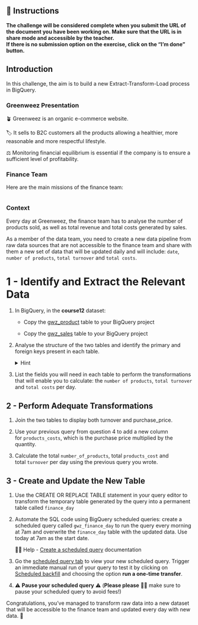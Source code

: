 <div role="tabpanel" class="tab-pane active" id="exercise-instructions">

<div id="exercice-content" class="px-5 py-3">


<h2 id="instructions">🎯&nbsp;Instructions</h2>

<p><strong>The challenge will be considered complete when you submit the URL of the document you have been working on. Make sure that the URL is in share mode and accessible by the teacher.</strong><br>
<strong>If there is no submission option on the exercise, click on the “I’m done” button.</strong></p>

<h2 id="introduction">Introduction</h2>

<p>In this challenge, the aim is to build a new Extract-Transform-Load process in BigQuery.</p>

<h3 id="greenweez-presentation">Greenweez Presentation</h3>

<p>🪴&nbsp;Greenweez is an organic e-commerce website.</p>

<p>🏷️&nbsp;It sells to B2C customers all the products allowing a healthier, more reasonable and more respectful lifestyle.</p>

<p>⚖️&nbsp;Monitoring financial equilibrium is essential if the company is to ensure a sufficient level of profitability.</p>

<h3 id="finance-team">Finance Team</h3>

<p>Here are the main missions of the finance team:</p>

<p><img src="https://wagon-public-assets.s3.eu-west-3.amazonaws.com/04-Data-Collection/01-Data-Pipelines/06-ETL-Process-With-SQL-asset-1-Untitled.png" alt=""></p>

<h3 id="context">Context</h3>

<p>Every day at Greenweez, the finance team has to analyse the number of products sold, as well as total revenue and total costs generated by sales.</p>

<p>As a member of the data team, you need to create a new data pipeline from raw data sources that are not accessible to the finance team and share with them a new set of data that will be updated daily and will include: <code>date</code>, <code>number of products</code>, <code>total turnover</code> and <code>total costs</code>.</p>

<h1 id="1---identify-and-extract-the-relevant-data">1 - Identify and Extract the Relevant Data</h1>

<ol>
<li>
<p>In BigQuery, in the&nbsp;<strong>course12</strong>&nbsp;dataset:</p>

<ul>
<li>
<p>Copy the <a href="https://console.cloud.google.com/bigquery?project=data-analytics-bootcamp-363212&amp;ws=!1m5!1m4!4m3!1sdata-analytics-bootcamp-363212!2scourse16!3sgwz_product" target="_blank">gwz_product</a> table to your BigQuery project</p>
</li>
<li>
<p>Copy the <a href="https://console.cloud.google.com/bigquery?project=data-analytics-bootcamp-363212&amp;ws=!1m5!1m4!4m3!1sdata-analytics-bootcamp-363212!2scourse16!3sgwz_sales" target="_blank">gwz_sales</a> table to your BigQuery project</p>
</li>
</ul>
</li>
<li>
<p>Analyse the structure of the two tables and identify the primary and foreign keys present in each table.</p>

<details>
<summary>Hint</summary>

<p><strong>Sales</strong></p>
<ul>
<li>Primary key - <code>orders_id</code>, <code>products_id</code></li>
<li>Foreign keys - <code>orders_id</code> for <code>gwz_ship</code> and <code>product_id</code> for <code>gwz_product</code></li>
</ul>

<p><strong>Product</strong></p>
<ul>
<li>Primary key - <code>products_id</code></li>
<li>Foreign key - <code>product_id</code> for <code>gwz_sales</code></li>
</ul>
</details>
</li>
<li>
<p>List the fields you will need in each table to perform the transformations that will enable you to calculate: the <code>number of products</code>, <code>total turnover</code> and <code>total costs</code> per day.</p>
</li>
</ol>

<h2 id="2---perform-adequate-transformations">2 - Perform Adequate Transformations</h2>

<ol>
<li>
<p>Join the two tables to display both turnover and purchase_price.</p>
</li>
<li>
<p>Use your previous query from question 4 to add a new column for&nbsp;<code>products_costs</code>, which is the purchase price multiplied by the quantity.</p>
</li>
<li>
<p>Calculate the total&nbsp;<code>number_of_products</code>, total&nbsp;<code>products_cost</code>&nbsp;and total&nbsp;<code>turnover</code>&nbsp;per day using the previous query you wrote.</p>
</li>
</ol>

<h2 id="3---create-and-update-the-new-table">3 - Create and Update the New Table</h2>

<ol>
<li>
<p>Use the CREATE OR REPLACE TABLE statement in your query editor to transform the temporary table generated by the query into a permanent table called <code>finance_day</code></p>
</li>
<li>
<p>Automate the SQL code using BigQuery scheduled queries: create a scheduled query called <code>gwz_finance_day</code> to run the query every morning at 7am and overwrite the <code>finance_day</code> table with the updated data. Use today at 7am as the start date.</p>

<p>💁🏽 Help - <a href="https://cloud.google.com/bigquery/docs/scheduling-queries#set_up_scheduled_queries" target="_blank">Create a scheduled query</a> documentation</p>
</li>
<li>
<p>Go the <a href="https://cloud.google.com/bigquery/docs/scheduling-queries#viewing_a_scheduled_query" target="_blank">scheduled query tab</a> to view your new scheduled query. Trigger an immediate manual run of your query to test it by clicking on <a href="https://cloud.google.com/bigquery/docs/scheduling-queries#set_up_a_manual_run_on_historical_dates" target="_blank">Scheduled backfill</a> and choosing the option <strong>run a one-time transfer</strong>.</p>
</li>
<li>
<p>⚠️&nbsp;<strong>Pause your scheduled query</strong> ⚠️&nbsp;(<strong>Please please</strong> 🙏🏽 make sure to pause your scheduled query to avoid fees!)</p>
</li>
</ol>

<p>Congratulations, you’ve managed to transform raw data into a new dataset that will be accessible to the finance team and updated every day with new data. 🧠</p>


</div>
</div>